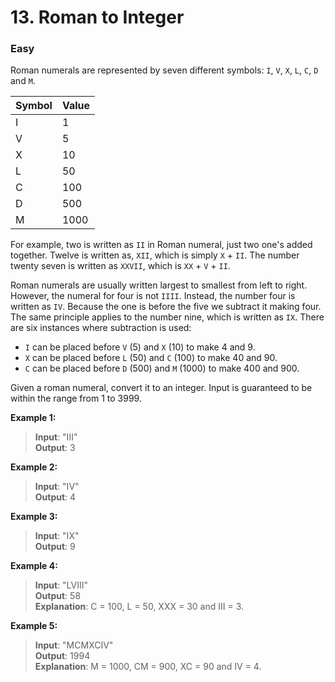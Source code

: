 # 13. Roman to Integer

### Easy

Roman numerals are represented by seven different symbols: `I`, `V`, `X`, `L`, `C`, `D` and `M`.

Symbol | Value
--- | ---
I | 1
V | 5
X | 10
L | 50
C | 100
D | 500
M | 1000

For example, two is written as `II` in Roman numeral, just two one's added together. Twelve is written as, `XII`, which is simply `X` + `II`. The number twenty seven is written as `XXVII`, which is `XX` + `V` + `II`.

Roman numerals are usually written largest to smallest from left to right. However, the numeral for four is not `IIII`. Instead, the number four is written as `IV`. Because the one is before the five we subtract it making four. The same principle applies to the number nine, which is written as `IX`. There are six instances where subtraction is used:

  * `I` can be placed before `V` (5) and `X` (10) to make 4 and 9. 
  * `X` can be placed before `L` (50) and `C` (100) to make 40 and 90. 
  * `C` can be placed before `D` (500) and `M` (1000) to make 400 and 900.

  Given a roman numeral, convert it to an integer. Input is guaranteed to be within the range from 1 to 3999.

**Example 1:**

> **Input**: "III"  
> **Output**: 3 

**Example 2:**

> **Input**: "IV"  
> **Output**: 4   

**Example 3:**

> **Input**: "IX"  
> **Output**: 9  

**Example 4:**

> **Input**: "LVIII"  
> **Output**: 58  
> **Explanation**: C = 100, L = 50, XXX = 30 and III = 3.    

**Example 5:**

> **Input**: "MCMXCIV"  
> **Output**: 1994  
> **Explanation**: M = 1000, CM = 900, XC = 90 and IV = 4.   